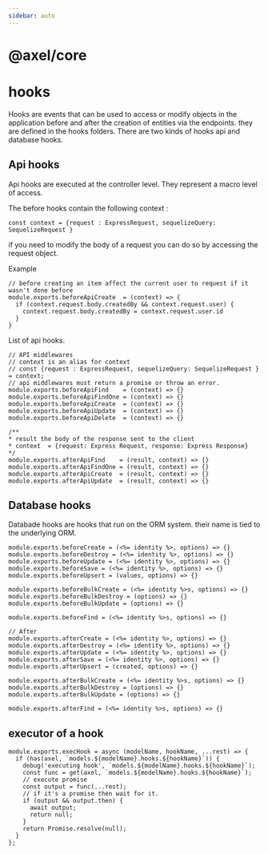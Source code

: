 ```yaml
---
sidebar: auto
---
```


# @axel/core

# hooks

Hooks are events that can be used to access or modify objects in the application before and after the creation of entities via the endpoints.
they are defined in the hooks folders. There are two kinds of hooks api and database hooks.

## Api hooks

Api hooks are executed at the controller level. They represent a macro level of access.

The before hooks contain the following context :

`const context = {request : ExpressRequest, sequelizeQuery: SequelizeRequest }`

if you need to modify the body of a request you can do so by accessing the request object.

Example

```
// before creating an item affect the current user to request if it wasn't done before
module.exports.beforeApiCreate  = (context) => {
  if (context.request.body.createdBy && context.request.user) {
    context.request.body.createdBy = context.request.user.id
  }
}
```

List of api hooks.

```
// API middlewares
// context is an alias for context
// const {request : ExpressRequest, sequelizeQuery: SequelizeRequest } = context;
// api middlewares must return a promise or throw an error.
module.exports.beforeApiFind    = (context) => {}
module.exports.beforeApiFindOne = (context) => {}
module.exports.beforeApiCreate  = (context) => {}
module.exports.beforeApiUpdate  = (context) => {}
module.exports.beforeApiDelete  = (context) => {}

/**
* result the body of the response sent to the client
* context  = {request: Express Request, response: Express Response}
*/
module.exports.afterApiFind    = (result, context) => {}
module.exports.afterApiFindOne = (result, context) => {}
module.exports.afterApiCreate  = (result, context) => {}
module.exports.afterApiUpdate  = (result, context) => {}

```

## Database hooks

Databade hooks are hooks that run on the ORM system. their name is tied to the underlying ORM.

```
module.exports.beforeCreate = (<%= identity %>, options) => {}
module.exports.beforeDestroy = (<%= identity %>, options) => {}
module.exports.beforeUpdate = (<%= identity %>, options) => {}
module.exports.beforeSave = (<%= identity %>, options) => {}
module.exports.beforeUpsert = (values, options) => {}

module.exports.beforeBulkCreate = (<%= identity %>s, options) => {}
module.exports.beforeBulkDestroy = (options) => {}
module.exports.beforeBulkUpdate = (options) => {}

module.exports.beforeFind = (<%= identity %>s, options) => {}

// After
module.exports.afterCreate = (<%= identity %>, options) => {}
module.exports.afterDestroy = (<%= identity %>, options) => {}
module.exports.afterUpdate = (<%= identity %>, options) => {}
module.exports.afterSave = (<%= identity %>, options) => {}
module.exports.afterUpsert = (created, options) => {}

module.exports.afterBulkCreate = (<%= identity %>s, options) => {}
module.exports.afterBulkDestroy = (options) => {}
module.exports.afterBulkUpdate = (options) => {}

module.exports.afterFind = (<%= identity %>s, options) => {}
```

## executor of a hook

```
module.exports.execHook = async (modelName, hookName, ...rest) => {
  if (has(axel, `models.${modelName}.hooks.${hookName}`)) {
    debug('executing hook', `models.${modelName}.hooks.${hookName}`);
    const func = get(axel, `models.${modelName}.hooks.${hookName}`);
    // execute promise
    const output = func(...rest);
    // if it's a promise then wait for it.
    if (output && output.then) {
      await output;
      return null;
    }
    return Promise.resolve(null);
  }
};
```
